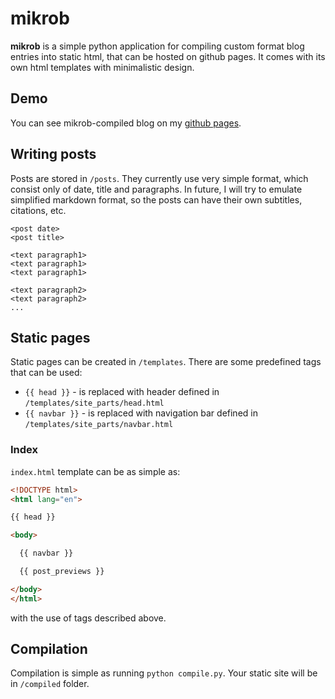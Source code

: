 # mikrob

**mikrob** is a simple python application for compiling custom format blog entries into static html, that can be hosted on github pages. It comes with its own html templates with minimalistic design.

## Demo
You can see mikrob-compiled blog on my [github pages](https://mrkramar.github.io/).

## Writing posts
Posts are stored in `/posts`. They currently use very simple format, which consist only of date, title and paragraphs. In future, I will try to emulate simplified markdown format, so the posts can have their own subtitles, citations, etc.

```
<post date>
<post title>

<text paragraph1>
<text paragraph1>
<text paragraph1>

<text paragraph2>
<text paragraph2>
...
```

## Static pages
Static pages can be created in `/templates`. There are some predefined tags that can be used:
 - `{{ head }}` - is replaced with header defined in `/templates/site_parts/head.html`
 - `{{ navbar }}` - is replaced with navigation bar defined in `/templates/site_parts/navbar.html`

### Index
`index.html` template can be as simple as:
```html
<!DOCTYPE html>
<html lang="en">

{{ head }}

<body>

  {{ navbar }}

  {{ post_previews }}

</body>
</html>
```
with the use of tags described above.

## Compilation
Compilation is simple as running `python compile.py`.
Your static site will be in `/compiled` folder.
